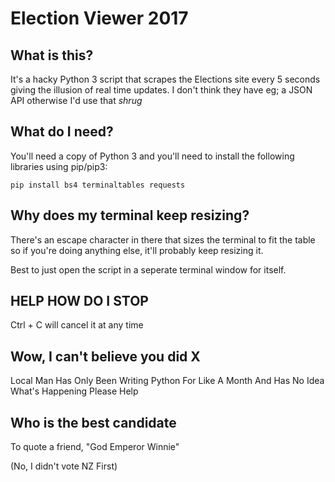# Election Viewer 2017

## What is this?

It's a hacky Python 3 script that scrapes the Elections site every 5 seconds giving the illusion of real time updates. I don't think they have eg; a JSON API otherwise I'd use that *shrug*

## What do I need?

You'll need a copy of Python 3 and you'll need to install the following libraries using pip/pip3:

```
pip install bs4 terminaltables requests
```

## Why does my terminal keep resizing?

There's an escape character in there that sizes the terminal to fit the table so if you're doing anything else, it'll probably keep resizing it.

Best to just open the script in a seperate terminal window for itself.

## HELP HOW DO I STOP

Ctrl + C will cancel it at any time

## Wow, I can't believe you did X

Local Man Has Only Been Writing Python For Like A Month And Has No Idea What's Happening Please Help

## Who is the best candidate

To quote a friend, "God Emperor Winnie"

(No, I didn't vote NZ First)
